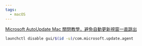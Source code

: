 ```yaml
---
tags:
  - macOS
---
```


[Microsoft AutoUpdate Mac 關閉教學，避免自動更新視窗一直跳出](
https://www.tech-girlz.com/2022/08/disable-microsoft-autoupdate-on-mac.html)

```bash
launchctl disable gui/$(id -u)/com.microsoft.update.agent
```